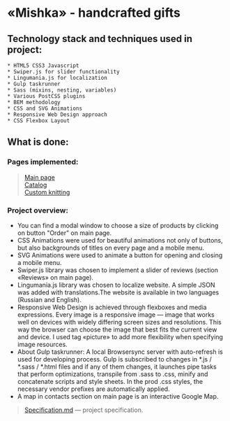 # «Mishka» - handcrafted gifts
## Technology stack and techniques used in project:
	* HTML5 CSS3 Javascript
	* Swiper.js for slider functionality
	* Lingumania.js for localization 
	* Gulp taskrunner
	* Sass (mixins, nesting, variables)
	* Various PostCSS plugins
	* BEM methodology
	* CSS and SVG Animations
	* Responsive Web Design approach
	* CSS Flexbox Layout

## What is done:
### Pages implemented:
> [Main page](https://gorodetskaya-mariia.github.io/Mishka/index.html)<br> 
> [Catalog](https://gorodetskaya-mariia.github.io/Mishka/catalog.html)<br>
> [Custom knitting](https://gorodetskaya-mariia.github.io/Mishka/form.html)<br> 

### Project overview:
- You can find a modal window to choose a size of products by clicking on button "Order"
	on main page.
- CSS Animations were used for beautiful animations not only of buttons, but also backgrounds of titles on every page and a mobile menu.
- SVG Animations were used to animate a button for opening and closing a mobile menu.
- Swiper.js library was chosen to implement a slider of reviews (section «Reviews» on main page).
- Lingumania.js library was chosen to localize website. A simple JSON was added with translations.The website is available in two languages (Russian and English).
- Responsive Web Design is achieved through flexboxes and media expressions. Every image is a responsive image — image that works well on devices with widely differing screen sizes and resolutions. This way the browser can choose the image that best fits the current view and device. I used tag «picture» to add more flexibility when specifying image resources. 
- About Gulp taskrunner: A local Browsersync server with auto-refresh is used for developing process. Gulp is subscribed to changes in *.js / *.sass / *.html files and if any of them changes, it launches pipe tasks that perform optimizations, transpile from .sass to .css, minify and concatenate scripts and style sheets. In the prod .css styles, the necessary vendor prefixes are automatically applied. 
- A map in contacts section on main page is an interactive Google Map.


> [Specification.md](Specification.md) — project specification.
